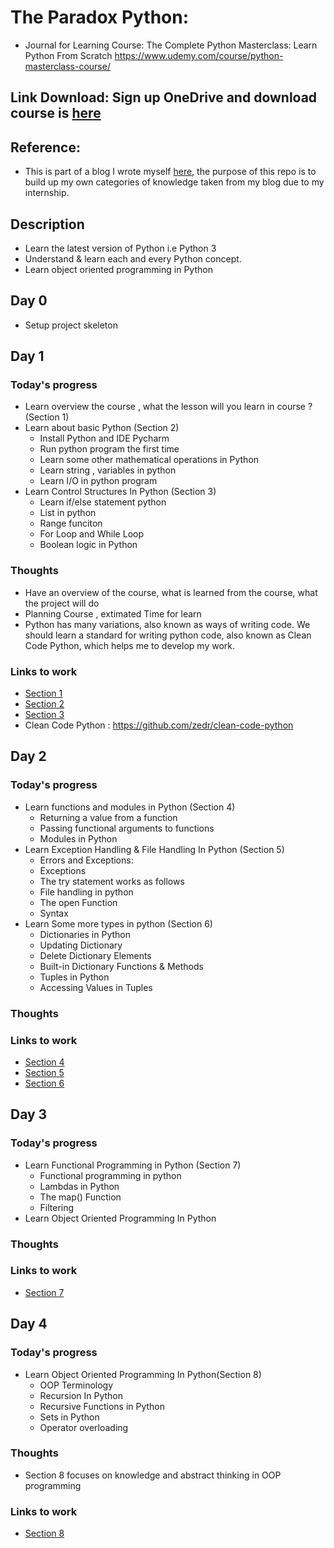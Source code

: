 # The Paradox Python:
- Journal for Learning Course: The Complete Python Masterclass: Learn Python From Scratch 
https://www.udemy.com/course/python-masterclass-course/
## Link Download: Sign up OneDrive and download course is [here](https://uithcm-my.sharepoint.com/:f:/g/personal/18520917_ms_uit_edu_vn/ElXUPiiDBKxNpt1d8ibNbFUBBSe4Luh5meZOVaMee_1E9A?e=c3svpa)
## Reference:
- This is part of a blog I wrote myself [here](https://github.com/KhoaDauTay/learn-python), the purpose of this repo is to build up my own categories of knowledge taken from my blog due to my internship.
## Description
- Learn the latest version of Python i.e Python 3
- Understand & learn each and every Python concept.
- Learn object oriented programming in Python

## Day 0
* Setup project skeleton
## Day 1
### Today's progress
- Learn overview the course , what the lesson will you learn in course ? (Section 1)
- Learn about basic Python (Section 2)
    - Install Python and IDE Pycharm
    - Run python program the first time
    - Learn some other mathematical operations
    in Python
    - Learn string , variables in python
    - Learn I/O in python program
- Learn Control Structures In Python (Section 3)
    - Learn if/else statement python
    - List in python
    - Range funciton
    - For Loop and While Loop
    - Boolean logic in Python
### Thoughts
- Have an overview of the course, what is learned from the course, what the project will do
- Planning Course , extimated Time for learn
- Python has many variations, also known as ways of writing code. We should learn a standard for writing python code, also known as Clean Code Python, which helps me to develop my work.
### Links to work
- [Section 1](section-01-introduction-the-course/README.md)
- [Section 2](section-02-basic-python-concepts/README.md)
- [Section 3](section-03-control-structures-in-python/README.md)
- Clean Code Python : https://github.com/zedr/clean-code-python
## Day 2
### Today's progress
- Learn functions and modules in Python (Section 4)
    - Returning a value from a function
    - Passing functional arguments to functions
    - Modules in Python
- Learn Exception Handling & File Handling In Python (Section 5)
    -  Errors and Exceptions:
    -  Exceptions
    - The try statement works as follows
    - File handling in python
    - The open Function
    - Syntax
- Learn Some more types in python (Section 6)
    - Dictionaries in Python
    - Updating Dictionary
    - Delete Dictionary Elements
    - Built-in Dictionary Functions & Methods
    - Tuples in Python
    - Accessing Values in Tuples
### Thoughts
### Links to work
- [Section 4](section-04-functions-and-modules-in-python/README.md)
- [Section 5](section-05-exception-handling-&-file-handling-in-python/README.md)
- [Section 6](section-06-some-more-types-in-python/README.md)
## Day 3
### Today's progress
- Learn Functional Programming in Python (Section 7)
    - Functional programming in python
    - Lambdas in Python
    - The map() Function
    - Filtering
- Learn Object Oriented Programming In Python
### Thoughts
### Links to work
- [Section 7](section-07-functional-programming-in-python/README.md)
## Day 4
### Today's progress
- Learn Object Oriented Programming In Python(Section 8)
    - OOP Terminology
    - Recursion In Python
    - Recursive Functions in Python
    - Sets in Python
    - Operator overloading
### Thoughts
- Section 8 focuses on knowledge and abstract thinking in OOP programming
### Links to work
- [Section 8](section-08-object-oriented-programming-in-python/README.md)
